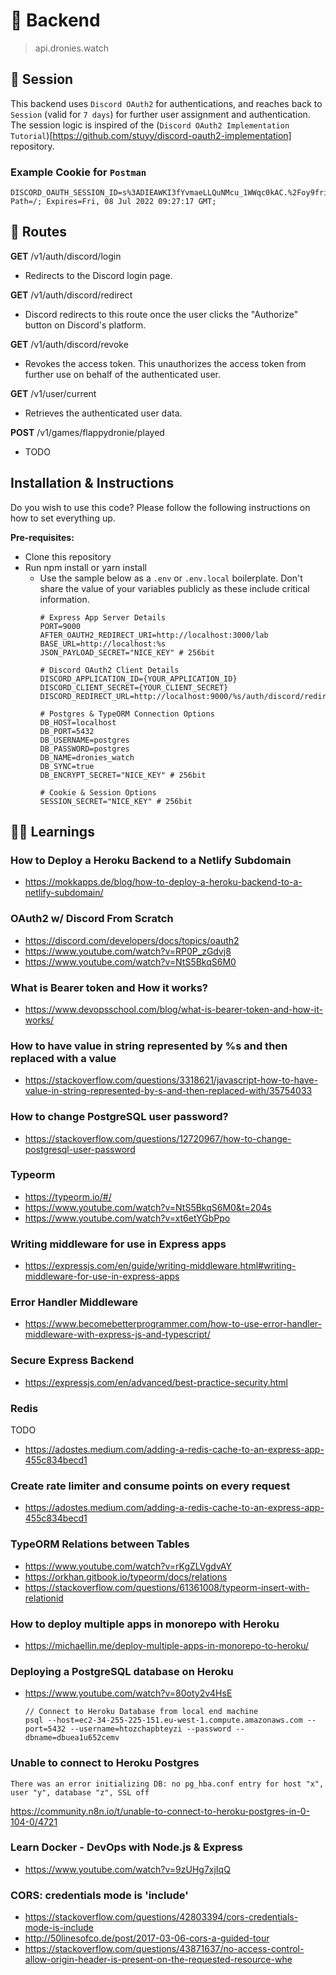 # 💾 Backend
> api.dronies.watch

## 🍪 Session

This backend uses `Discord OAuth2` for authentications,
and reaches back to `Session` (valid for `7 days`) 
for further user assignment and authentication.
The session logic is inspired of the (`Discord OAuth2 Implementation Tutorial`)[https://github.com/stuyy/discord-oauth2-implementation] repository.

### Example Cookie for `Postman`
```
DISCORD_OAUTH_SESSION_ID=s%3ADIEAWKI3fYvmaeLLQuNMcu_1WWqc0kAC.%2Foy9fri87cjVzjCTyuWVasqpZ2%2BngZMEsaE%2FdtMb6QQ; Path=/; Expires=Fri, 08 Jul 2022 09:27:17 GMT;
```

## 🚊 Routes

**GET** /v1/auth/discord/login
- Redirects to the Discord login page.

**GET** /v1/auth/discord/redirect
- Discord redirects to this route once the user clicks the "Authorize" button on Discord's platform.

**GET** /v1/auth/discord/revoke
- Revokes the access token. This unauthorizes the access token from further use on behalf of the authenticated user.

**GET** /v1/user/current
- Retrieves the authenticated user data.

**POST** /v1/games/flappydronie/played
- TODO

## Installation & Instructions
Do you wish to use this code?
Please follow the following instructions on how to set everything up.

**Pre-requisites:**
- Clone this repository
- Run npm install or yarn install
  - Use the sample below as a `.env` or `.env.local` boilerplate. 
    Don't share the value of your variables publicly as these include critical information.
    ```text
    # Express App Server Details
    PORT=9000
    AFTER_OAUTH2_REDIRECT_URI=http://localhost:3000/lab
    BASE_URL=http://localhost:%s
    JSON_PAYLOAD_SECRET="NICE_KEY" # 256bit
    
    # Discord OAuth2 Client Details
    DISCORD_APPLICATION_ID={YOUR_APPLICATION_ID}
    DISCORD_CLIENT_SECRET={YOUR_CLIENT_SECRET}
    DISCORD_REDIRECT_URL=http://localhost:9000/%s/auth/discord/redirect
    
    # Postgres & TypeORM Connection Options
    DB_HOST=localhost
    DB_PORT=5432
    DB_USERNAME=postgres
    DB_PASSWORD=postgres
    DB_NAME=dronies_watch
    DB_SYNC=true
    DB_ENCRYPT_SECRET="NICE_KEY" # 256bit
    
    # Cookie & Session Options
    SESSION_SECRET="NICE_KEY" # 256bit
    ```

## 👨‍🎓 Learnings

### How to Deploy a Heroku Backend to a Netlify Subdomain
- https://mokkapps.de/blog/how-to-deploy-a-heroku-backend-to-a-netlify-subdomain/

### OAuth2 w/ Discord From Scratch
- https://discord.com/developers/docs/topics/oauth2
- https://www.youtube.com/watch?v=RP0P_zGdvj8
- https://www.youtube.com/watch?v=NtS5BkqS6M0

### What is Bearer token and How it works?
- https://www.devopsschool.com/blog/what-is-bearer-token-and-how-it-works/

### How to have value in string represented by %s and then replaced with a value
- https://stackoverflow.com/questions/3318621/javascript-how-to-have-value-in-string-represented-by-s-and-then-replaced-with/35754033

### How to change PostgreSQL user password?
- https://stackoverflow.com/questions/12720967/how-to-change-postgresql-user-password

### Typeorm
- https://typeorm.io/#/
- https://www.youtube.com/watch?v=NtS5BkqS6M0&t=204s
- https://www.youtube.com/watch?v=xt6etYGbPpo

### Writing middleware for use in Express apps
- https://expressjs.com/en/guide/writing-middleware.html#writing-middleware-for-use-in-express-apps

### Error Handler Middleware
- https://www.becomebetterprogrammer.com/how-to-use-error-handler-middleware-with-express-js-and-typescript/

### Secure Express Backend
- https://expressjs.com/en/advanced/best-practice-security.html

### Redis
TODO
- https://adostes.medium.com/adding-a-redis-cache-to-an-express-app-455c834becd1

### Create rate limiter and consume points on every request
- https://adostes.medium.com/adding-a-redis-cache-to-an-express-app-455c834becd1

### TypeORM Relations between Tables
- https://www.youtube.com/watch?v=rKgZLVgdvAY
- https://orkhan.gitbook.io/typeorm/docs/relations
- https://stackoverflow.com/questions/61361008/typeorm-insert-with-relationid

### How to deploy multiple apps in monorepo with Heroku
- https://michaellin.me/deploy-multiple-apps-in-monorepo-to-heroku/

### Deploying a PostgreSQL database on Heroku
- https://www.youtube.com/watch?v=80oty2v4HsE
  ```text
  // Connect to Heroku Database from local end machine
  psql --host=ec2-34-255-225-151.eu-west-1.compute.amazonaws.com --port=5432 --username=htozchapbteyzi --password --dbname=dbuea1u652cemv
  ```

### Unable to connect to Heroku Postgres
```
There was an error initializing DB: no pg_hba.conf entry for host "x", user "y", database "z", SSL off
```
https://community.n8n.io/t/unable-to-connect-to-heroku-postgres-in-0-104-0/4721

### Learn Docker - DevOps with Node.js & Express
- https://www.youtube.com/watch?v=9zUHg7xjIqQ

### CORS: credentials mode is 'include'
- https://stackoverflow.com/questions/42803394/cors-credentials-mode-is-include
- http://50linesofco.de/post/2017-03-06-cors-a-guided-tour
- https://stackoverflow.com/questions/43871637/no-access-control-allow-origin-header-is-present-on-the-requested-resource-whe
